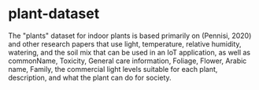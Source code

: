 # plant-dataset
The "plants" dataset for indoor plants is based primarily on (Pennisi, 2020) and other research papers that use light, temperature, relative humidity, watering, and the soil mix that can be used in an IoT application, as well as commonName, Toxicity, General care information, Foliage, Flower, Arabic name, Family, the commercial light levels suitable for each plant, description, and what the plant can do for society.
